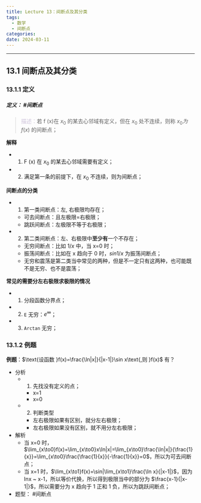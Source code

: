 ```yaml
---
title: Lecture 13：间断点及其分类
tags:
  - 数学
  - 间断点
categories: 
date: 2024-03-11
---
```

---
## 13.1 间断点及其分类
### 13.1.1 定义
##### **定义**： #间断点
> <font color="#ccc1d9">描述：</font>若 f (x)在 $x_0$ 的某去心邻域有定义，但在 $x_0$ 处不连续，则称 $x_0为f(x)$ 的间断点；

**解释**
+ 1.  F (x) 在 $x_0$ 的某去心邻域需要有定义；
+ 2. 满足第一条的前提下，在 $x_0$ 不连续，则为间断点；

**间断点的分类**
+ 1. 第一类间断点：左, 右极限均存在；
	+ 可去间断点：且左极限=右极限；
	+ 跳跃间断点：左极限不等于右极限；
+ 2. 第二类间断点：左、右极限中**至少有**一个不存在；
	+ 无穷间断点：比如 $1/x$ 中，当 x=0 时；
	+ 振荡间断点：比如在 x 趋向于 0 时，$sin1/x$ 为振荡间断点；
	+ 无穷和震荡是第二类当中常见的两种，但是不一定只有这两种，也可能既不是无穷、也不是震荡；

**常见的需要分左右极限求极限的情况**
+ 1. 分段函数分界点；
+ 2. `E` 无穷：$e^{\infty}$；
+ 3. `Arctan` 无穷；
 
### 13.1.2 例题
**例题**：$\text{设函数 }f(x)=\frac{\ln|x|}{|x-1|}\sin x\text{,则 }f(x)$ 有？
+ 分析
	+ 1. 先找没有定义的点；
		+ x=1
		+ x=0
	+ 2. 判断类型
		+ 左右极限如果有区别，就分左右极限；
		+ 左右极限如果没有区别，就不用分左右极限；
+ 解析
	+ 当 x=0 时，$\lim_{x\to0}f(x)=\lim_{x\to0}x\ln|x|=\lim_{x\to0}\frac{\ln|x|}{\frac{1}{x}}=\lim_{x\to0}\frac{\frac{1}{x}}{-\frac{1}{x}}=0$，所以为可去间断点；
	+ 当 x=1 时，$\lim_{x\to1}f(x)=\sin|\lim_{x\to1}\frac{\ln x}{|x-1|}$，因为 Inx ~ x-1，所以等价代换，所以得到极限当中的部分为 $\frac{x-1}{|x-1|}$，所以需要分为 x 趋向于 1 正和 1 负，所以为跳跃间断点；
+ 题型： #间断点

